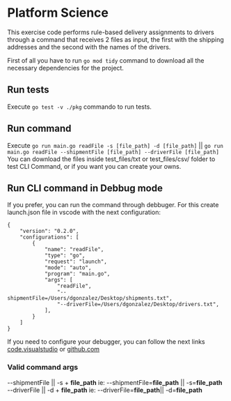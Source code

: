 # Platform Science
This exercise code performs rule-based delivery assignments to drivers through a command that receives 2 files as input, the first with the shipping addresses and the second with the names of the drivers.

First of all you have to run `go mod tidy` command to download all the necessary dependencies for the project.

## Run tests
Execute `go test -v ./pkg` commando to run tests.

## Run command
Execute `go run main.go readFile -s [file_path] -d [file_path]` || `go run main.go readFile --shipmentFile [file_path] --driverFile [file_path]`
You can download the files inside test_files/txt or test_files/csv/ folder to test CLI Command, or if you want you can create your owns.

## Run CLI command in Debbug mode
If you prefer, you can run the command through debbuger. For this create launch.json file in vscode with the next configuration:

```
{
    "version": "0.2.0",
    "configurations": [
        {
            "name": "readFile",
            "type": "go",
            "request": "launch",
            "mode": "auto",
            "program": "main.go",
            "args": [
                "readFile",
                "--shipmentFile=/Users/dgonzalez/Desktop/shipments.txt",
                "--driverFile=/Users/dgonzalez/Desktop/drivers.txt",
            ],
        }
    ]
}
```

If you need to configure your debugger, you can follow the next links [code.visualstudio](https://code.visualstudio.com/docs/editor/debugging´) or [github.com](https://github.com/golang/vscode-go/wiki/debugging´)

### Valid command args 
--shipmentFile || -s + **file_path** ie: --shipmentFile=**file_path** || -s=**file_path**
--driverFile || -d + **file_path** ie: --driverFile=**file_path**|| -d=**file_path**
